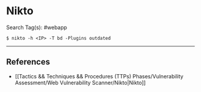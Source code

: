 # Nikto

Search Tag(s): #webapp

`$ nikto -h <IP> -T bd -Plugins outdated`

---
## References

- [[Tactics && Techniques && Procedures (TTPs) Phases/Vulnerability Assessment/Web Vulnerability Scanner/Nikto|Nikto]]